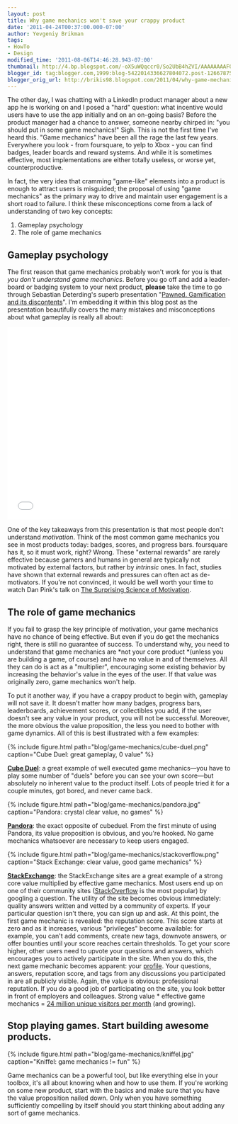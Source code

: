 ```yaml
---
layout: post
title: Why game mechanics won't save your crappy product
date: '2011-04-24T00:37:00.000-07:00'
author: Yevgeniy Brikman
tags:
- HowTo
- Design
modified_time: '2011-08-06T14:46:28.943-07:00'
thumbnail: http://4.bp.blogspot.com/-oX5uWQqccr0/So2UbB4hZVI/AAAAAAAAF0c/9PujG6OWt6s/s72-c/IMG_0402.jpg
blogger_id: tag:blogger.com,1999:blog-5422014336627804072.post-1266787520035720510
blogger_orig_url: http://brikis98.blogspot.com/2011/04/why-game-mechanics-wont-save-your.html
---
```


The other day, I was chatting with a LinkedIn product manager about a new app 
he is working on and I posed a "hard" question: what incentive would users 
have to use the app initially and on an on-going basis? Before the product 
manager had a chance to answer, someone nearby chirped in: "you should put in 
some game mechanics!" Sigh. This is not the first time I've heard this. "Game 
mechanics" have been all the rage the last few years. Everywhere you look - 
from foursquare, to yelp to Xbox - you can find badges, leader boards and 
reward systems. And while it is sometimes effective, most implementations are 
either totally useless, or worse yet, counterproductive. 

In fact, the very idea that cramming "game-like" elements into a product is 
enough to attract users is misguided; the proposal of using "game mechanics" 
as the primary way to drive and maintain user engagement is a short road to 
failure. I think these misconceptions come from a lack of understanding of two 
key concepts: 

1. Gameplay psychology 
1. The role of game mechanics 

## Gameplay psychology 

The first reason that game mechanics probably won't work for you is that *you 
don't understand game mechanics*. Before you go off and add a leader-board or 
badging system to your next product, **please** take the time to go through 
Sebastian Deterding's superb presentation "[Pawned. Gamification and its 
discontents](http://www.slideshare.net/dings/pawned-gamification-and-its-discontents)". 
I'm embedding it within this blog post as the presentation beautifully covers 
the many mistakes and misconceptions about what gameplay is really all about: 

<iframe frameborder="0" width="100%" height="435" scrolling="no" src="//www.slideshare.net/slideshow/embed_code/5310277"></iframe> 

One of the key takeaways from this presentation is that most people don't 
understand *motivation*. Think of the most common game mechanics you see in 
most products today: badges, scores, and progress bars. foursquare has it, so 
it must work, right? Wrong. These "external rewards" are rarely effective 
because gamers and humans in general are typically not motivated by external 
factors, but rather by *intrinsic* ones. In fact, studies have shown that 
external rewards and pressures can often act as de-motivators. If you're not 
convinced, it would be well worth your time to watch Dan Pink's talk on [The 
Surprising Science of 
Motivation](http://www.ted.com/talks/dan_pink_on_motivation.html). 

## The role of game mechanics 

If you fail to grasp the key principle of motivation, your game mechanics have 
no chance of being effective. But even if you do get the mechanics right, 
there is still no guarantee of success. To understand why, you need to 
understand that game mechanics are *not your core product *(unless you are 
building a game, of course) and have no value in and of themselves. All they 
can do is act as a "multiplier", encouraging some existing behavior by 
increasing the behavior's value in the eyes of the user. If that value was 
originally zero, game mechanics won't help. 

To put it another way, if you have a crappy product to begin with, gameplay 
will not save it. It doesn't matter how many badges, progress bars, 
leaderboards, achievement scores, or collectibles you add, if the user doesn't 
see any value in your product, you will not be successful. Moreover, the more 
obvious the value proposition, the less you need to bother with game dynamics. 
All of this is best illustrated with a few examples: 

{% include figure.html path="blog/game-mechanics/cube-duel.png" caption="Cube Duel: great gameplay, 0 value" %}

**[Cube Duel](http://www.cubeduel.com/)**: a great example of well 
executed game mechanics&mdash;you have to play some number of "duels" before you 
can see your own score&mdash;but absolutely no inherent value to the product 
itself. Lots of people tried it for a couple minutes, got bored, and never 
came back. 

{% include figure.html path="blog/game-mechanics/pandora.jpg" caption="Pandora: crystal clear value, no games" %}

**[Pandora](http://www.pandora.com/)**: the exact opposite of 
cubeduel. From the first minute of using Pandora, its value proposition is 
obvious, and you're hooked. No game mechanics whatsoever are necessary to keep 
users engaged. 

{% include figure.html path="blog/game-mechanics/stackoverflow.png" caption="Stack Exchange: clear value, good game mechanics" %}

**[StackExchange](http://stackexchange.com/)**: the 
StackExchange sites are a great example of a strong core value multiplied by 
effective game mechanics. Most users end up on one of their community sites 
([StackOverflow](http://assets.bizjournals.com/cms_media/seattle/2011/01/cubeduel1.png?site=techflash.com) 
is the most popular) by googling a question. The utility of the site becomes 
obvious immediately: quality answers written and vetted by a community of 
experts. If your particular question isn't there, you can sign up and ask. At 
this point, the first game mechanic is revealed: the reputation score. This 
score starts at zero and as it increases, various "privileges" become 
available: for example, you can't add comments, create new tags, downvote 
answers, or offer bounties until your score reaches certain thresholds. To get 
your score higher, other users need to upvote your questions and answers, 
which encourages you to actively participate in the site. When you do this, 
the next game mechanic becomes apparent: your 
[profile](http://programmers.stackexchange.com/users/5939/yevgeniy-brikman). 
Your questions, answers, reputation score, and tags from any discussions you 
participated in are all publicly visible. Again, the value is obvious: 
professional reputation. If you do a good job of participating on the site, 
you look better in front of employers and colleagues. Strong value * effective 
game mechanics = [24 million unique visitors per 
month](http://blog.stackoverflow.com/2011/04/stack-exchange-traffic-still-growing/) 
(and growing). 

## Stop playing games. Start building awesome products. 

{% include figure.html path="blog/game-mechanics/kniffel.jpg" caption="Kniffel: game mechanics != fun" %}
 
Game mechanics can be a powerful tool, but like everything else in your  
toolbox, it's all about knowing when and how to use them. If you're  working 
on some new product, start with the basics and make sure that  you have the 
value proposition nailed down. Only when you have something sufficiently 
compelling by itself should you start thinking  about adding any sort of game 
mechanics. 